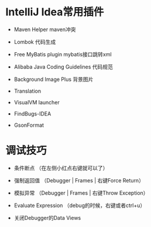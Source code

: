 
# IntelliJ Idea常用插件

   * Maven Helper                       maven冲突
   
   * Lombok                             代码生成
   
   * Free MyBatis plugin                mybatis接口跳转xml
   
   * Alibaba Java Coding Guidelines     代码规范
   
   * Background Image Plus              背景图片
   
   * Translation
   
   * VisualVM launcher
   
   * FindBugs-IDEA
   
   * GsonFormat
   
   
# 调试技巧

   * 条件断点 （在左侧小红点右键就可以了）
   
   * 强制返回值 （Debugger | Frames | 右键Force Return）
   
   * 模拟异常 （Debugger | Frames | 右键Throw Exception）
   
   * Evaluate Expression （debug的时候，右键或者ctrl+u）
   
   * 关闭Debugger的Data Views